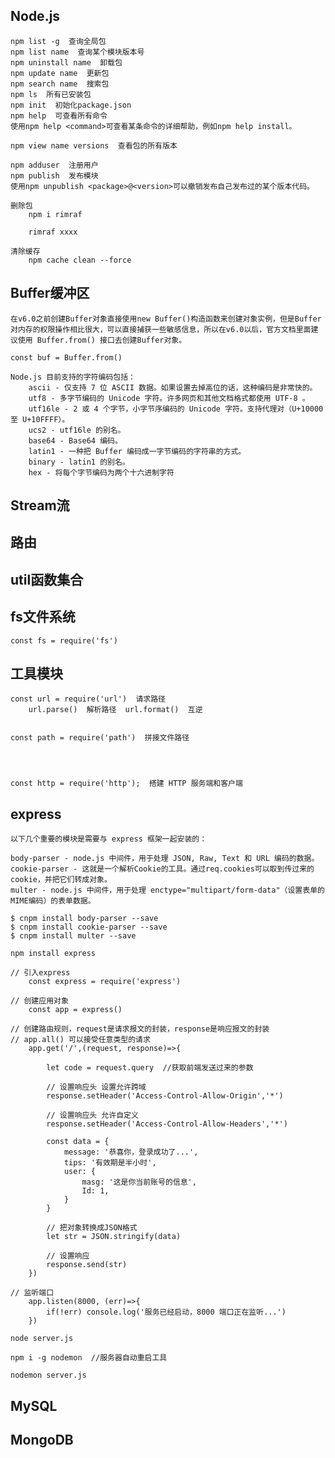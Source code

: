 ## Node.js
    npm list -g  查询全局包
    npm list name  查询某个模块版本号
    npm uninstall name  卸载包
    npm update name  更新包
    npm search name  搜索包
    npm ls  所有已安装包
    npm init  初始化package.json
    npm help  可查看所有命令
    使用npm help <command>可查看某条命令的详细帮助，例如npm help install。

    npm view name versions  查看包的所有版本

    npm adduser  注册用户
    npm publish  发布模块
    使用npm unpublish <package>@<version>可以撤销发布自己发布过的某个版本代码。

    删除包
        npm i rimraf

        rimraf xxxx

    清除缓存
        npm cache clean --force

## Buffer缓冲区
    在v6.0之前创建Buffer对象直接使用new Buffer()构造函数来创建对象实例，但是Buffer对内存的权限操作相比很大，可以直接捕获一些敏感信息，所以在v6.0以后，官方文档里面建议使用 Buffer.from() 接口去创建Buffer对象。

    const buf = Buffer.from()

    Node.js 目前支持的字符编码包括：
        ascii - 仅支持 7 位 ASCII 数据。如果设置去掉高位的话，这种编码是非常快的。
        utf8 - 多字节编码的 Unicode 字符。许多网页和其他文档格式都使用 UTF-8 。
        utf16le - 2 或 4 个字节，小字节序编码的 Unicode 字符。支持代理对（U+10000 至 U+10FFFF）。
        ucs2 - utf16le 的别名。
        base64 - Base64 编码。
        latin1 - 一种把 Buffer 编码成一字节编码的字符串的方式。
        binary - latin1 的别名。
        hex - 将每个字节编码为两个十六进制字符

## Stream流

## 路由

## util函数集合

## fs文件系统
    const fs = require('fs')

## 工具模块
    const url = require('url')  请求路径
        url.parse()  解析路径  url.format()  互逆


    const path = require('path')  拼接文件路径
        



    const http = require('http');  搭建 HTTP 服务端和客户端

## express
    以下几个重要的模块是需要与 express 框架一起安装的：

    body-parser - node.js 中间件，用于处理 JSON, Raw, Text 和 URL 编码的数据。
    cookie-parser - 这就是一个解析Cookie的工具。通过req.cookies可以取到传过来的cookie，并把它们转成对象。
    multer - node.js 中间件，用于处理 enctype="multipart/form-data"（设置表单的MIME编码）的表单数据。

    $ cnpm install body-parser --save
    $ cnpm install cookie-parser --save
    $ cnpm install multer --save

    npm install express

    // 引入express
        const express = require('express')

    // 创建应用对象
        const app = express()

    // 创建路由规则，request是请求报文的封装，response是响应报文的封装
    // app.all() 可以接受任意类型的请求
        app.get('/',(request, response)=>{

            let code = request.query  //获取前端发送过来的参数

            // 设置响应头 设置允许跨域
            response.setHeader('Access-Control-Allow-Origin','*')

            // 设置响应头 允许自定义
            response.setHeader('Access-Control-Allow-Headers','*')

            const data = {
                message: '恭喜你，登录成功了...',
                tips: '有效期是半小时',
                user: {
                    masg: '这是你当前账号的信息',
                    Id: 1,
                }
            }

            // 把对象转换成JSON格式
            let str = JSON.stringify(data)

            // 设置响应
            response.send(str)
        })

    // 监听端口
        app.listen(8000, (err)=>{
            if(!err) console.log('服务已经启动，8000 端口正在监听...')
        })

    node server.js 

    npm i -g nodemon  //服务器自动重启工具

    nodemon server.js

## MySQL

## MongoDB

